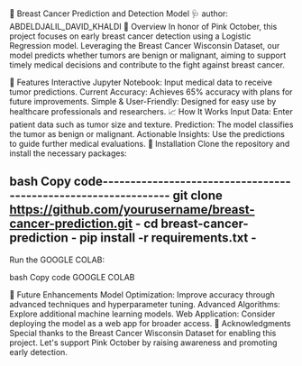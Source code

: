 🎀 Breast Cancer Prediction and Detection Model 🩺
author: ABDELDJALIL_DAVID_KHALDI 
🌸 Overview
In honor of Pink October, this project focuses on early breast cancer detection using a Logistic Regression model. Leveraging the Breast Cancer Wisconsin Dataset, our model predicts whether tumors are benign or malignant, aiming to support timely medical decisions and contribute to the fight against breast cancer.

🚀 Features
Interactive Jupyter Notebook: Input medical data to receive tumor predictions.
Current Accuracy: Achieves 65% accuracy with plans for future improvements.
Simple & User-Friendly: Designed for easy use by healthcare professionals and researchers.
📈 How It Works
Input Data: Enter patient data such as tumor size and texture.
Prediction: The model classifies the tumor as benign or malignant.
Actionable Insights: Use the predictions to guide further medical evaluations.
🔧 Installation
Clone the repository and install the necessary packages:

bash
Copy code---------------------------------------------------------------
git clone https://github.com/yourusername/breast-cancer-prediction.git  -
cd breast-cancer-prediction                                             -
pip install -r requirements.txt                                         -
-------------------------------------------------------------------------
Run the GOOGLE COLAB:

bash
Copy code
GOOGLE COLAB

🎯 Future Enhancements
Model Optimization: Improve accuracy through advanced techniques and hyperparameter tuning.
Advanced Algorithms: Explore additional machine learning models.
Web Application: Consider deploying the model as a web app for broader access.
💖 Acknowledgments
Special thanks to the Breast Cancer Wisconsin Dataset for enabling this project. Let's support Pink October by raising awareness and promoting early detection.

